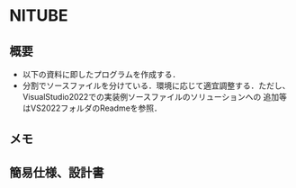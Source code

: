# NITUBE


## 概要
* 以下の資料に即したプログラムを作成する．
* 分割でソースファイルを分けている．環境に応じて適宜調整する．ただし、VisualStudio2022での実装例ソースファイルのソリューションへの
追加等はVS2022フォルダのReadmeを参照．

## メモ

## 簡易仕様、設計書

